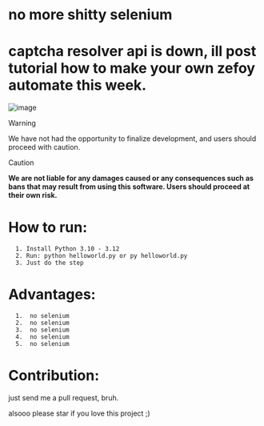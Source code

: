 # no more shitty selenium
# captcha resolver api is down, ill post tutorial how to make your own zefoy automate this week.
![image](https://github.com/user-attachments/assets/81f5c238-d0d6-45c9-8aa7-3fe7f112730e)
> [!WARNING]  
> We have not had the opportunity to finalize development, and users should proceed with caution.

> [!CAUTION]
> **We are not liable for any damages caused or any consequences such as bans that may result from using this software. Users should proceed at their own risk.**
# How to run:
```
  1. Install Python 3.10 - 3.12
  2. Run: python helloworld.py or py helloworld.py
  3. Just do the step
```

# Advantages:
```
  1.  no selenium
  2.  no selenium
  3.  no selenium
  4.  no selenium
  5.  no selenium
```
# Contribution:
just send me a pull request, bruh.

alsooo please star if you love this project ;)
